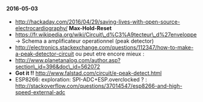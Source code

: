 #### 2016-05-03

-   http://hackaday.com/2016/04/29/saving-lives-with-open-source-electrocardiography/
    **Max-Hold-Reset**
-   https://fr.wikipedia.org/wiki/Circuit\_d%C3%A9tecteur\_d%27enveloppe
    -&gt; Schema a amplificateur operationnel (peak detector)
-   http://electronics.stackexchange.com/questions/112347/how-to-make-a-peak-detector-circuit
    ou peut etre encore mieux :
-   http://www.planetanalog.com/author.asp?section\_id=396&doc\_id=562072
-   **Got it !!** http://www.falstad.com/circuit/e-peak-detect.html
-   ESP8266: exploration: SPI-ADC+ESP.overclocked ? :
    http://stackoverflow.com/questions/37014547/esp8266-and-high-speed-external-adc

####
